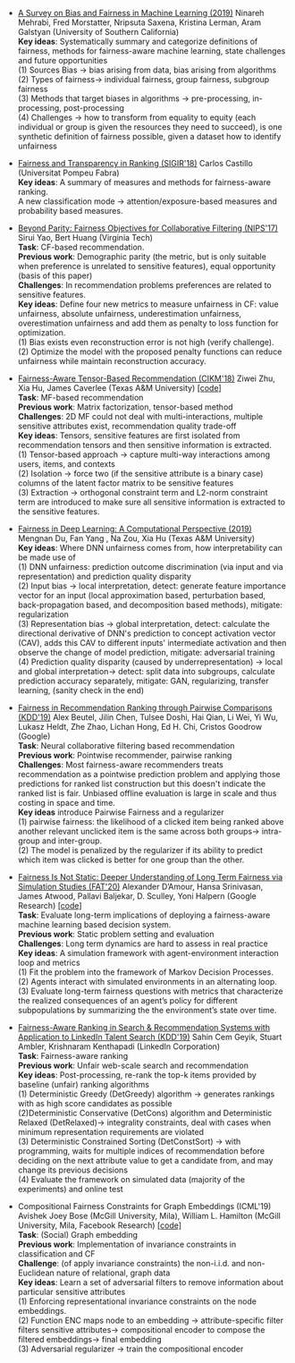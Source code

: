 - [A Survey on Bias and Fairness in Machine Learning (2019)](https://arxiv.org/pdf/1908.09635)  Ninareh Mehrabi, Fred Morstatter, Nripsuta Saxena, Kristina Lerman, Aram Galstyan (University of Southern California)  
  **Key ideas**: Systematically summary and categorize definitions of fairness, methods for fairness-aware machine learning, state challenges and future opportunities  
  (1) Sources Bias -> bias arising from data, bias arising from algorithms  
  (2) Types of fairness-> individual fairness, group fairness, subgroup fairness  
  (3) Methods that target biases in algorithms -> pre-processing, in-processing, post-processing  
  (4) Challenges -> how to transform from equality to equity (each individual or group is given the resources they need to succeed), is one synthetic definition of fairness possible, given a dataset how to identify unfairness  

- [Fairness and Transparency in Ranking (SIGIR'18)](https://dl.acm.org/ft_gateway.cfm?id=3308783&ftid=2036216&dwn=1&CFID=119489206&CFTOKEN=76711083f903224c-E779318B-BFED-B517-2464C9710362C053)	Carlos Castillo	(Universitat Pompeu Fabra)     
  **Key ideas**: A summary of measures and methods for fairness-aware ranking.  
  A new classification mode -> attention/exposure-based measures and probability based measures.  

- [Beyond Parity: Fairness Objectives for Collaborative Filtering (NIPS'17)](https://arxiv.org/pdf/1705.08804) Sirui Yao, Bert Huang (Virginia Tech)  
  **Task**: CF-based recommendation.  
  **Previous work**: Demographic parity (the metric, but is only suitable when preference is unrelated to sensitive features), equal opportunity (basis of this paper)  
  **Challenges**: In recommendation problems preferences are related to sensitive features.  
  **Key ideas**: Define four new metrics to measure unfairness in CF: value unfairness, absolute unfairness, underestimation unfairness, overestimation unfairness and add them as penalty to loss function for optimization.  
  (1) Bias exists even reconstruction error is not high (verify challenge).  
  (2) Optimize the model with the proposed penalty functions can reduce unfairness while maintain reconstruction accuracy.  

- [Fairness-Aware Tensor-Based Recommendation (CIKM'18)](http://faculty.cse.tamu.edu/caverlee/pubs/zhu2018fairness.pdf) Ziwei Zhu, Xia Hu, James Caverlee (Texas A&M University) [[code]](https://github.com/Zziwei/Fairness-Aware_Tensor-Based_Recommendation)  
  **Task**: MF-based recommendation  
  **Previous work**: Matrix factorization, tensor-based method   
  **Challenges**: 2D MF could not deal with multi-interactions, multiple sensitive attributes exist, recommendation quality trade-off  
  **Key ideas**: Tensors, sensitive features are first isolated from recommendation tensors and then sensitive information is extracted.    
  (1) Tensor-based approach -> capture multi-way interactions among users, items, and contexts  
  (2) Isolation -> force two (if the sensitive attribute is a binary case) columns of the latent factor matrix to be sensitive features  
  (3) Extraction -> orthogonal constraint term and L2-norm constraint term are introduced to make sure all sensitive information is extracted to the sensitive features.  

- [Fairness in Deep Learning: A Computational Perspective (2019)](https://arxiv.org/abs/1908.08843)  Mengnan Du, Fan Yang , Na Zou, Xia Hu (Texas A&M University)  
  **Key ideas**: Where DNN unfairness comes from, how interpretability can be made use of  
  (1) DNN unfairness: prediction outcome discrimination (via input and via representation) and prediction quality disparity  
  (2) Input bias -> local interpretation, detect: generate feature importance vector for an input (local approximation based, perturbation based, back-propagation based, and decomposition based methods), mitigate: regularization  
  (3) Representation bias ->  global interpretation, detect: calculate the directional derivative of DNN's prediction to concept activation vector (CAV), adds this CAV to different inputs' intermediate activation and then observe the change of model prediction, mitigate: adversarial training  
  (4) Prediction quality disparity (caused by underrepresentation) -> local and global interpretation-> detect: split data into subgroups, calculate prediction accuracy separately, mitigate: GAN, regularizing, transfer learning, (sanity check in the end) 

- [Fairness in Recommendation Ranking through Pairwise Comparisons (KDD'19)](https://doi.org/10.1145/3292500.3330745) Alex Beutel, Jilin Chen, Tulsee Doshi, Hai Qian, Li Wei, Yi Wu, Lukasz Heldt, Zhe Zhao, Lichan Hong, Ed H. Chi, Cristos Goodrow (Google)  
  **Task**: Neural collaborative filtering based recommendation   
  **Previous work**: Pointwise recommender, pairwise ranking  
  **Challenges**: Most fairness-aware recommenders treats recommendation as a pointwise prediction problem and applying those predictions for ranked list construction but this doesn't indicate the ranked list is fair. Unbiased offline evaluation is large in scale and thus costing in space and time.  
  **Key ideas** introduce Pairwise Fairness and a regularizer  
  (1) pairwise fairness: the likelihood of a clicked item being ranked above another relevant unclicked item is the same across both groups-> intra-group and inter-group.  
  (2) The model is penalized by the regularizer if its ability to predict which item was clicked is better for one group than the other.  
  
- [Fairness Is Not Static: Deeper Understanding of Long Term Fairness via Simulation Studies (FAT'20)](https://dl.acm.org/doi/pdf/10.1145/3351095.3372878?download=true) Alexander D’Amour, Hansa Srinivasan, James Atwood, Pallavi Baljekar, D. Sculley, Yoni Halpern (Google Research) [[code]](https://github.com/google/ml-fairness-gym/)  
  **Task**: Evaluate long-term implications of deploying a fairness-aware machine learning based decision system.  
  **Previous work**: Static problem setting and evaluation    
  **Challenges**: Long term dynamics are hard to assess in real practice  
  **Key ideas**: A simulation framework with agent-environment interaction loop and metrics  
  (1) Fit the problem into the framework of Markov Decision Processes.  
  (2) Agents interact with simulated environments in an alternating loop.  
  (3) Evaluate long-term fairness questions with metrics that characterize the realized consequences of an agent’s policy for different subpopulations by summarizing the the environment’s state over time.

-  [Fairness-Aware Ranking in Search & Recommendation Systems with Application to LinkedIn Talent Search (KDD'19)](https://arxiv.org/pdf/1905.01989) Sahin Cem Geyik, Stuart Ambler, Krishnaram Kenthapadi (LinkedIn Corporation)  
  **Task**: Fairness-aware ranking   
  **Previous work**: Unfair web-scale search and recommendation  
  **Key ideas**: Post-processing, re-rank the top-k items provided by baseline (unfair) ranking algorithms  
  (1) Deterministic Greedy (DetGreedy) algorithm -> generates rankings with as high score candidates as possible  
  (2)Deterministic Conservative (DetCons) algorithm and Deterministic Relaxed (DetRelaxed)-> integrality constraints, deal with cases when minimum representation requirements are violated   
  (3) Deterministic Constrained Sorting (DetConstSort) -> with programming, waits for multiple indices of recommendation before deciding on the next attribute value to get a candidate from, and may change its previous decisions  
  (4) Evaluate the framework on simulated data (majority of the experiments) and online test  
  
- Compositional Fairness Constraints for Graph Embeddings (ICML'19) Avishek Joey Bose (McGill University, Mila), William L. Hamilton (McGill University, Mila, Facebook Research) [[code]](https://github.com/joeybose/Flexible-Fairness-Constraints)  
  **Task**: (Social) Graph embedding  
  **Previous work**: Implementation of invariance constraints in classification and CF  
  **Challenge**: (of apply invariance constraints) the non-i.i.d. and non-Euclidean nature of relational, graph data  
  **Key ideas**: Learn a set of adversarial filters to remove information about particular sensitive attributes  
  (1) Enforcing representational invariance constraints on the node embeddings.  
  (2) Function ENC maps node to an embedding -> attribute-specific filter filters sensitive attributes-> compositional encoder to compose the filtered embeddings-> final embedding  
  (3) Adversarial regularizer -> train the compositional encoder

